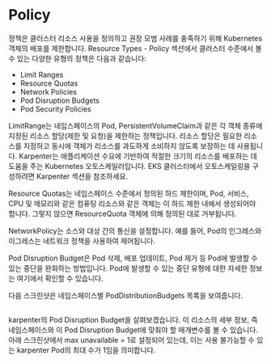 # Policy

정책은 클러스터 리소스 사용을 정의하고 권장 모범 사례를 충족하기 위해 Kubernetes 객체의 배포를 제한합니다. Resource Types - Policy 섹션에서 클러스터 수준에서 볼 수 있는 다양한 유형의 정책은 다음과 같습니다:

* Limit Ranges&#x20;
* Resource Quotas&#x20;
* Network Policies&#x20;
* Pod Disruption Budgets
* Pod Security Policies&#x20;

LimitRange는 네임스페이스의 Pod, PersistentVolumeClaim과 같은 각 객체 종류에 지정된 리소스 할당(제한 및 요청)을 제한하는 정책입니다. 리소스 할당은 필요한 리소스를 지정하고 동시에 객체가 리소스를 과도하게 소비하지 않도록 보장하는 데 사용됩니다. Karpenter는 애플리케이션 수요에 기반하여 적절한 크기의 리소스를 배포하는 데 도움을 주는 Kubernetes 오토스케일러입니다. EKS 클러스터에서 오토스케일링을 구성하려면 Karpenter 섹션을 참조하세요.

Resource Quotas는 네임스페이스 수준에서 정의된 하드 제한이며, Pod, 서비스, CPU 및 메모리와 같은 컴퓨팅 리소스와 같은 객체는 이 하드 제한 내에서 생성되어야 합니다. 그렇지 않으면 ResourceQuota 객체에 의해 정의된 대로 거부됩니다.

NetworkPolicy는 소스와 대상 간의 통신을 설정합니다. 예를 들어, Pod의 인그레스와 이그레스는 네트워크 정책을 사용하여 제어됩니다.

Pod Disruption Budget은 Pod 삭제, 배포 업데이트, Pod 제거 등 Pod에 발생할 수 있는 중단을 완화하는 방법입니다. Pod에 발생할 수 있는 중단 유형에 대한 자세한 정보는 여기에서 확인할 수 있습니다.

다음 스크린샷은 네임스페이스별 PodDistributionBudgets 목록을 보여줍니다.

<figure><img src="https://eksworkshop.com/assets/images/policy-poddisruption-fe5c999fd7429a95a69535183f4f31e2.jpg" alt=""><figcaption></figcaption></figure>

karpenter의 Pod Disruption Budget을 살펴보겠습니다. 이 리소스의 세부 정보, 즉 네임스페이스와 이 Pod Disruption Budget에 맞춰야 할 매개변수를 볼 수 있습니다. 아래 스크린샷에서 max unavailable = 1로 설정되어 있는데, 이는 사용 불가능할 수 있는 karpenter Pod의 최대 수가 1임을 의미합니다.

<figure><img src="https://eksworkshop.com/assets/images/policy-poddisruption-detail-eaa65c548134e138edd026c01b50fad0.jpg" alt=""><figcaption></figcaption></figure>

